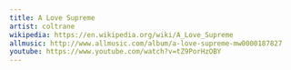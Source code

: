 ```yaml
---
title: A Love Supreme
artist: coltrane
wikipedia: https://en.wikipedia.org/wiki/A_Love_Supreme
allmusic: http://www.allmusic.com/album/a-love-supreme-mw0000187827
youtube: https://www.youtube.com/watch?v=tZ9PorHzOBY
---
```

